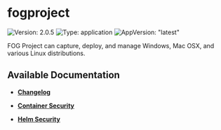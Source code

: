 # fogproject

![Version: 2.0.5](https://img.shields.io/badge/Version-2.0.5-informational?style=flat-square) ![Type: application](https://img.shields.io/badge/Type-application-informational?style=flat-square) ![AppVersion: "latest"](https://img.shields.io/badge/AppVersion-"latest"-informational?style=flat-square)

FOG Project can capture, deploy, and manage Windows, Mac OSX, and various Linux distributions.

## Available Documentation

- [**Changelog**](CHANGELOG)

- [**Container Security**](container-security)

- [**Helm Security**](helm-security)

